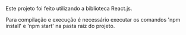 Este projeto foi feito utilizando a biblioteca React.js.

Para compilação e execução é necessário executar os comandos 'npm install' e 'npm start' na pasta raiz do projeto.